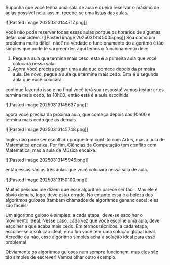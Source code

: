 Suponha que você tenha uma sala de aula e queira reservar o máximo de aulas possível nela. assim, recebe-se uma listas das aulas.

![[Pasted image 20250313144717.png]]

Você não pode reservar todas essas aulas porque os horários de algumas delas coincidem. 
![[Pasted image 20250313145005.png]]
Soa como um problema muito difícil, não? na verdade o funcionamento do algoritmo é tão simples que pode te surpreender. aqui temos o funcionamento dele:

1. Pegue a aula que termina mais ceso. esta é a primeira aula que você colocará nessa sala.
2. Agora Você precisa pegar uma aula que comece depois da primeira aula. De novo, pegue a aula que termine mais cedo. Esta é a segunda aula que você colocará

continue fazendo isso e no final você terá sua resposta! vamos testar: artes termina mais cedo, às 10h00, então esta é a aula escolhida

![[Pasted image 20250313145637.png]]

agora você precisa da próxima aula, que começa depois das 10h00 e termina mais cedo que as demais. 

![[Pasted image 20250313145748.png]]

Inglês não pode ser escolhido porque tem conflito com Artes, mas a aula de Matemática encaixa. Por fim, Ciências da Computação tem conflito com Matemática, mas a aula de Música encaixa.

![[Pasted image 20250313145946.png]]

então essas são as três aulas que você colocará nessa sala de aula.

![[Pasted image 20250313150100.png]]

Muitas pessoas me dizem que esse algoritmo parece ser fácil. Mas ele é óbvio demais, logo, deve estar errado. No entanto essa é a beleza dos algoritmos gulosos (também chamados de algoritmos gananciosos): eles são fáceis! 

Um algoritmo guloso é simples: a cada etapa, deve-se escolher o movimento ideal. Nesse caso, cada vez que você escolhe uma aula, deve escolher a que acaba mais cedo. Em termos técnicos: a cada etapa, escolhe-se a solução ideal, e no fim você tem uma solução global ideal. Acredite ou não, esse algoritmo simples acha a solução ideal para esse problema! 

Obviamente os algoritmos gulosos nem sempre funcionam, mas eles são tão simples de escrever! Vamos olhar outro exemplo.


